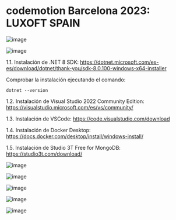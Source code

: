 # codemotion Barcelona 2023: LUXOFT SPAIN

![image](https://github.com/luiscoco/codemotion-Barcelona-2023-public-repo/assets/32194879/0b3f80ff-8ac7-403e-a972-da31ea337fcf)

![image](https://github.com/luiscoco/codemotion-Barcelona-2023-public-repo/assets/32194879/afeaa29f-6f25-44c5-8558-666501c7a73e)

1.1. Instalación de .NET 8 SDK: https://dotnet.microsoft.com/es-es/download/dotnet/thank-you/sdk-8.0.100-windows-x64-installer
       
Comprobar la instalación ejecutando el comando: 

```
dotnet --version
```

1.2. Instalación de Visual Studio 2022 Community Edition: https://visualstudio.microsoft.com/es/vs/community/

1.3. Instalación de VSCode: https://code.visualstudio.com/download

1.4. Instalación de Docker Desktop: https://docs.docker.com/desktop/install/windows-install/

1.5. Instalación de Studio 3T Free for MongoDB: https://studio3t.com/download/

![image](https://github.com/luiscoco/codemotion-Barcelona-2023-public-repo/assets/32194879/7b9119c3-2772-4029-a1d7-935d5692981f)

![image](https://github.com/luiscoco/codemotion-Barcelona-2023-public-repo/assets/32194879/63c0ad4e-745f-4563-bd9f-422c3e9fb240)

![image](https://github.com/luiscoco/codemotion-Barcelona-2023-public-repo/assets/32194879/8f3099a5-9fad-4258-951c-bdba4826f2fa)

![image](https://github.com/luiscoco/codemotion-Barcelona-2023-public-repo/assets/32194879/b1156e4a-848b-4388-a7d0-54a9a617f128)

![image](https://github.com/luiscoco/codemotion-Barcelona-2023-public-repo/assets/32194879/a1b2384b-5b36-4647-8f86-4a7f39509d84)



